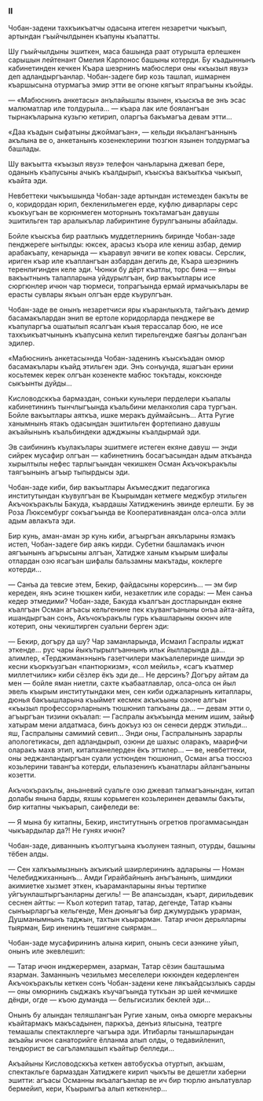 ### II

Чобан-задени тахкъикъатчы одасына итеген незаретчи чыкъып, артындан гъыйчылдынен къапуны къапатты.

Шу гъыйчылдыны эшиткен, маса башында раат отурышта ерлешкен сарышын лейтенант Омелия Карпонос башыны котерди.
Бу къадыннынъ кабинетинден кечкен Къара шеэрнинъ мабюслери оны «къызыл явуз» деп адландыргъанлар.
Чобан-задеге бир козь ташлап, ишмарнен къаршысына отурмагъа эмир этти ве огюне кягъыт япрагъыны къойды.

— «Мабюснинъ анкетасы» анълайышлы язынен, къыскъа ве энъ эсас малюматлар иле толдурыла… — къара лак иле боялангъан тырнакъларына кузьгю кетирип, оларгъа бакъмагъа девам этти…

«Даа къадын сыфатыны джоймагъан», — кельди якъалангъаннынъ акълына ве о, анкетанынъ козенеклерини тюзгюн язынен толдурмагъа башлады.

Шу вакъытта «къызыл явуз» телефон чанъларына джевап бере, оданынъ къапусыны ачыкъ къалдырып, къыскъа вакъыткъа чыкъып, къайта эди.

Невбеттеки чыкъышында Чобан-заде артындан истемезден бакъты ве о, коридордан юрип, бекленильмеген ерде, куфлю диварлары серс къокъугъан ве корюнмеген моторнынъ токътамагъан давушы эшитильген тар аралыкълар лабиринтине бурулгъаныны абайлады.

Бойле къыскъа бир раатлыкъ муддетлернинъ биринде Чобан-заде пенджереге ынтылды: юксек, арасыз къора иле кениш азбар, демир арабакъапу, кенарында — къаравул эвчиги ве копек ювасы.
Серслик, ириген къар иле къаплангъан азбардан дегиль де, Къара шеэрнинъ теренлигинден келе эди.
Чюнки бу дёрт къатлы, торс бина — янъы вакъытнынъ талапларына уйдурылгъан, бир вакъытлары исе сюргюнлер ичюн чар тюрмеси, топрагъында ермай ирмачыкълары ве ерасты сувлары якъын олгъан ерде къурулгъан.

Чобан-заде ве онынъ незаретчиси яры къаранлыкъта, тайгъакъ демир басамакълардан энип ве ертоле коридорларда пенджере ве къапуларгъа ошатылып ясалгъан къыя терассалар бою, не исе тахкъикъатчынынъ къапусына келип тирельгендже баягъы долангъан эдилер.

«Мабюснинъ анкетасы»нда Чобан-заденинъ къыскъадан омюр басамакълары къайд этильген эди.
Энъ сонъунда, яшагъан ерини косьтемек керек олгъан козенекте мабюс токътады, коксюнде сыкъынты дуйды...

Кисловодсккъа бармаздан, сонъки куньлери перделери къапалы кабинетининъ тынчлыгъында къальбини меланхолия сара тургъан.
Бойле вакъытлары аяткъа, ишке меракъ дуймайсынъ…
Атта Ругие ханымнынъ ятакъ одасындан эшитильген фортепиано давушы акъайынынъ къальбиндеки аджджыны къалдырмай эди.

Эв саибининъ къулакълары эшитмеге истеген екяне давуш — энди сийрек мусафир олгъан — кабинетнинъ босагъасындан адым аткъанда хырылтылы нефес тарлыгъындан чекишкен Осман Акъчокъракълы таягъынынъ агъыр тыпырдысы эди.

Чобан-заде киби, бир вакъытлары Акъмесджит педагогика институтындан къувулгъан ве Къырымдан кетмеге меджбур этильген Акъчокъракълы Бакуда, къардашы Хатидженинъ эвинде ерлешти.
Бу эв Роза Люксембург сокъагъында ве Кооперативнаядан олса-олса элли адым авлакъта эди.

Бир кунь, аман-аман эр кунь киби, агъыргъан аякъларыны язмакъ истеп, Чобан-задеге бир аякъ кирди.
Субетни башламакъ ичюн аягъынынъ агърысыны алгъан, Хатидже ханым къырым шифалы отлардан озю ясагъан шифалы бальзамны макътады, коклерге котерди…

— Санъа да тевсие этем, Бекир, файдасыны корерсинъ… — эм бир кереден, янъ эсине тюшкен киби, незакетлик иле сорады: — Мен санъа кедер этмедими?
Чобан-заде, Бакуда къалгъан достларындан екяне къалгъан Осман агъасы кельгенине пек къувангъаныны онъа айта-айта, ишандыргъан сонъ, Акъчокъракълы гурь къашларыны окюнч иле котерип, оны чекиштирген суальни берген эди:

— Бекир, догъру да шу?
Чар заманларында, Исмаил Гаспралы иджат эткенде… рус чары йыкътырылгъаннынъ ильк йылларында да… алимлер, «Терджиман»нынъ газетчилери макъалелеринде шимди эр кесни къоркъузгъан «пантюркизм», «сол мейиль», «сагъ къатмер миллетчилик» киби сёзлер ёкъ эди де...
Не дерсинъ?
Догъру айтам да мен — бойле яман ниетли, сахте къабаатлавлар, олса-олса он йыл эвель къырым институтындаки мен, сен киби оджаларнынъ китаплары, дюнья бакъышларына къыймет кесмек акъкъыны озюне алгъан «къызыл профессор»ларнынъ тюшюнип тапкъаны да… — девам этти о, агъыргъан тизини окъалап: — Гаспралы акъкъында меним ишим, зайыф хатырам мени алдатмаса, бинъ докъуз юз он сенеси дердж этильди… яш, Гаспралыны самимий севип…
Энди оны, Гаспралынынъ зарарлы апологетикасы, деп адландырып, озюни де шахыс оларакъ, маарифчи оларакъ махв этип, китапханелерден ёкъ эттилер… — ве, невбеттеки, оны эеджанландыргъан суали устюнден тюшюнип, Осман агъа тюссюз козьлерини тавангъа котерди, ельпазенинъ къанатлары айлангъаныны козетти.

Акъчокъракълы, аньаневий суальге озю джевап тапмагъанындан, китап долабы янына барды, яхшы корьмеген козьлеринен девамлы бакъты, бир китапны чыкъарып, саифеледи ве:

— Я мына бу китапны, Бекир, институтнынъ огретюв прогаммасындан чыкъардылар да?!
Не гунях ичюн?

Чобан-заде, диваннынъ къолтугъына къолунен таянып, отурды, башыны тёбен алды.

— Сен халкъымызнынъ акъикъий шаирлерининъ адларыны — Номан Челебиджиханнынъ…
Амди Гирайбайнынъ анъгъанынъ, шимдики акимиетке хызмет эткен, къараманларыны янъы тертипке уйгъунлаштыргъанларны дегиль! — Ве апансыздан, къарт, дирильдевик сеснен айтты: 
— Къол котерип татар, татар, дегенде, 
Татар къаны сынъырларгъа кельгенде, 
Мен дюньягъа бир джумурдыкъ урарман, 
Душманымнынъ таджын, тахтын къырарман. 
Татар ичюн дерьяларны тыярман, 
Бир иненинъ тешигине сыярман...

Чобан-заде мусафирининъ алына кирип, онынъ сеси аэнкине уйып, онынъ иле экевлешип:

— Татар ичюн инджерермен, азарман, 
Татар сёзин башташыма язарман. 
Заманнынъ чезильмез меселелери юкюнден кедерленген Акъчокъракълы кеткен сонъ Чобан-задени кене лякъайдсызлыкъ сарды — оны омюрнинъ сыджакъ къучагъында туткъан эр шей кечмишке дёнди, огде — къою думанда — бельгисизлик беклей эди…

Онынъ бу алындан теляшлангъан Ругие ханым, онъа омюрге меракъны къайтармакъ макъсадынен, парккъа, денъиз ялысына, театрге темашалы спектакллерге чагъыра эди.
Итибарлы танышларындан акъайы ичюн санаторийге ёлланма алып олды, о тедавийленип, тендюрист ве сагъламлашып къайтыр белледи…

Акъайыны Кисловодсккъа кеткен автобускъа отуртып, акъшам, спектакльге бармаздан Хатиджеге кирип чыкъты ве дешетли хаберни эшитти: агъасы Османны якъалагъанлар ве ич бир тюрлю анълатувлар бермейип, кери, Къырымгъа алып кеткенлер…
